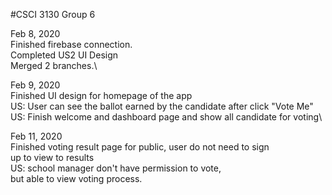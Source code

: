 #CSCI 3130 Group 6 


Feb 8, 2020\
Finished firebase connection.\
Completed US2 UI Design\
Merged 2 branches.\

Feb 9, 2020\
Finished UI design for homepage of the app\
US: User can see the ballot earned by the candidate after click "Vote Me"\
US: Finish welcome and dashboard page and show all candidate for voting\


Feb 11, 2020\
Finished voting result page for public, user do not need to sign\
up to view to results\
US: school manager don't have permission to vote, \
but able to view voting process.